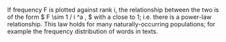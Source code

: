 If frequency F is plotted against rank i, the relationship between the
two is of the form $ F \sim 1 / i ^a , $ with a close to 1; i.e. there
is a power-law relationship. This law holds for many naturally-occurring
populations; for example the frequency distribution of words in texts.
